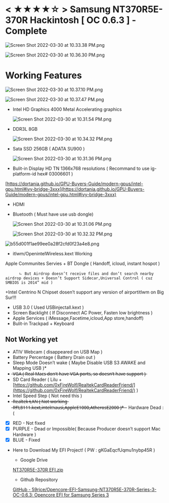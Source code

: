 # < ★★★★☆ > Samsung NT370R5E-370R Hackintosh [ OC 0.6.3 ] - Complete

![Screen Shot 2022-03-30 at 10.33.38 PM.png](%E2%98%85%E2%98%85%E2%98%85%E2%98%85%E2%98%86%20Samsung%20NT370R5E-370R%20Hackintosh%20%5B%20OC%200%206%203%20%20eb204ec500af439bb274b2d28fd31fdb/Screen_Shot_2022-03-30_at_10.33.38_PM.png)

![Screen Shot 2022-03-30 at 10.36.30 PM.png](%E2%98%85%E2%98%85%E2%98%85%E2%98%85%E2%98%86%20Samsung%20NT370R5E-370R%20Hackintosh%20%5B%20OC%200%206%203%20%20eb204ec500af439bb274b2d28fd31fdb/Screen_Shot_2022-03-30_at_10.36.30_PM.png)

# Working Features

![Screen Shot 2022-03-30 at 10.37.10 PM.png](%E2%98%85%E2%98%85%E2%98%85%E2%98%85%E2%98%86%20Samsung%20NT370R5E-370R%20Hackintosh%20%5B%20OC%200%206%203%20%20eb204ec500af439bb274b2d28fd31fdb/Screen_Shot_2022-03-30_at_10.37.10_PM.png)

![Screen Shot 2022-03-30 at 10.37.47 PM.png](%E2%98%85%E2%98%85%E2%98%85%E2%98%85%E2%98%86%20Samsung%20NT370R5E-370R%20Hackintosh%20%5B%20OC%200%206%203%20%20eb204ec500af439bb274b2d28fd31fdb/Screen_Shot_2022-03-30_at_10.37.47_PM.png)

- Intel HD Graphics 4000 Metal Accelerating graphics
    
    ![Screen Shot 2022-03-30 at 10.31.54 PM.png](%E2%98%85%E2%98%85%E2%98%85%E2%98%85%E2%98%86%20Samsung%20NT370R5E-370R%20Hackintosh%20%5B%20OC%200%206%203%20%20eb204ec500af439bb274b2d28fd31fdb/Screen_Shot_2022-03-30_at_10.31.54_PM.png)
    
- DDR3L 8GB
    
    ![Screen Shot 2022-03-30 at 10.34.32 PM.png](%E2%98%85%E2%98%85%E2%98%85%E2%98%85%E2%98%86%20Samsung%20NT370R5E-370R%20Hackintosh%20%5B%20OC%200%206%203%20%20eb204ec500af439bb274b2d28fd31fdb/Screen_Shot_2022-03-30_at_10.34.32_PM.png)
    
- Sata SSD 256GB ( ADATA SU900 )
    
    ![Screen Shot 2022-03-30 at 10.31.36 PM.png](%E2%98%85%E2%98%85%E2%98%85%E2%98%85%E2%98%86%20Samsung%20NT370R5E-370R%20Hackintosh%20%5B%20OC%200%206%203%20%20eb204ec500af439bb274b2d28fd31fdb/Screen_Shot_2022-03-30_at_10.31.36_PM.png)
    
- Bulit-in Display HD TN 1366x768 resolutions ( Recommand to use ig-platform-id hex# 03006601 )

[https://dortania.github.io/GPU-Buyers-Guide/modern-gpus/intel-gpu.html#ivy-bridge-3xxx](https://dortania.github.io/GPU-Buyers-Guide/modern-gpus/intel-gpu.html#ivy-bridge-3xxx)

- HDMI
- Bluetooth ( Must have use usb dongle)
    
    ![Screen Shot 2022-03-30 at 10.31.06 PM.png](%E2%98%85%E2%98%85%E2%98%85%E2%98%85%E2%98%86%20Samsung%20NT370R5E-370R%20Hackintosh%20%5B%20OC%200%206%203%20%20eb204ec500af439bb274b2d28fd31fdb/Screen_Shot_2022-03-30_at_10.31.06_PM.png)
    
    ![Screen Shot 2022-03-30 at 10.32.32 PM.png](%E2%98%85%E2%98%85%E2%98%85%E2%98%85%E2%98%86%20Samsung%20NT370R5E-370R%20Hackintosh%20%5B%20OC%200%206%203%20%20eb204ec500af439bb274b2d28fd31fdb/Screen_Shot_2022-03-30_at_10.32.32_PM.png)
    

![b55d001f1ae99ee0a28f2cfd0f23a4e8.png](%E2%98%85%E2%98%85%E2%98%85%E2%98%85%E2%98%86%20Samsung%20NT370R5E-370R%20Hackintosh%20%5B%20OC%200%206%203%20%20eb204ec500af439bb274b2d28fd31fdb/b55d001f1ae99ee0a28f2cfd0f23a4e8.png)

- itlwm/OpenintelWireless.kext Working

Apple Communites Servies + BT Dongle ( Handoff, icloud, instant hospot )

          ㄴ But Airdrop doesn’t receive files and don’t search nearby airdrop devices + Doesn’t Support Sidecar,Universal Control ( cuz SMBIOS is 2014” mid )

+Intel Centrino N Chipset dosen’t support any version of airportitlwm on Big Sur!!!

- USB 3.0 ( Used USBinjectall.kext )
- Screen Backlight ( If Disconnect AC Power, Fasten low brightness )
- Apple Services ( iMessage,Facetime,icloud,App store,handoff)
- Bulit-in Trackpad + Keyboard

## Not Working yet

- ATIV Webcam ( disappeared on USB Map )
- Battery Percentage ( Battery Drain out )
- Sleep Mode Doesn’t wake ( Maybe Disable USB S3 AWAKE and Mapping USB )*
- ̶V̶G̶A̶ ̶(̶ ̶R̶e̶a̶l̶ ̶M̶a̶c̶s̶ ̶d̶o̶n̶'̶t̶ ̶h̶a̶v̶e̶ ̶V̶G̶A̶ ̶p̶o̶r̶t̶s̶,̶ ̶s̶o̶ ̶d̶o̶e̶s̶n̶'̶t̶ ̶h̶a̶v̶e̶ ̶s̶u̶p̶p̶o̶r̶t̶ ̶)̶
- SD Card Reader ( Lilu +  [https://github.com/0xFireWolf/RealtekCardReaderFriend/](https://github.com/0xFireWolf/RealtekCardReaderFriend/) )
- Intel Speed Step ( Not need this )
- ̶R̶e̶a̶l̶t̶e̶k̶ ̶L̶A̶N̶ ̶(̶ ̶N̶o̶t̶ ̶w̶o̶r̶k̶i̶n̶g̶ ̶R̶T̶L̶8̶1̶1̶1̶.̶k̶e̶x̶t̶,̶i̶n̶t̶e̶l̶m̶a̶u̶s̶i̶,̶A̶p̶p̶l̶e̶E̶1̶0̶0̶0̶,̶A̶t̶h̶e̶r̶o̶s̶E̶2̶0̶0̶0̶ ̶)̶*̶ - Hardware Dead :(

- [x]  RED - Not fixed
- [x]  PURPLE - Dead or Impossible( Because Producer doesn’t support Mac Hardware )
- [x]  BLUE - Fixed

- Here to Download My EFI Project! ( PW : gKGaEqcfUqmu1nybp45R )
    - Google Drive
    
    [NT370R5E-370R EFI.zip](https://drive.google.com/file/d/1GFFE2jgFF9fUZFfBQ7kjqVLDFTOUFbjY/view?usp=drivesdk)
    
    - Github Repository
    
    [GitHub - 59rice/Opencore-EFI-Samsung-NT370R5E-370R-Series-3-OC-0.6.3: Opencore EFI for Samsung Series 3](https://github.com/59rice/Opencore-EFI-Samsung-NT370R5E-370R-Series-3-OC-0.6.3)
